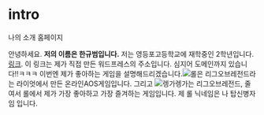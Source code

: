 # intro
나의 소개 홈페이지

안녕하세요. **저의 이름은 한규범입니다.**
저는 영등포고등학교에 재학중인 2학년입니다.
[링크](http://ntmakers.com "자작 워드프레스 링크"). 이 링크는 제가 직접 만든 워드프레스의 주소입니다. 심지어 도메인까지 있습니다!!ㅋㅋㅋ
이번엔 제가 좋아하는 게임을 설명해드리겠습니다.![롤](https://s-media-cache-ak0.pinimg.com/236x/16/51/ec/1651eccc4e4a518df1382241b3a7610f.jpg-smaller "롤 아이콘")은 리그오브레전드라는 라이엇에서 만든 온라인AOS게임입니다.
그리고 ![렝가](http://cfile2.uf.tistory.com/image/2520344A586243AB040C75.jpg-smaller "렝가")렝가는 리그오브레전드, 줄여서 롤에서 제가 가장 좋아하고 가장 즐겨하는 게임입니다.
제 롤 닉네임은 나 탑신병자임 입니다.
